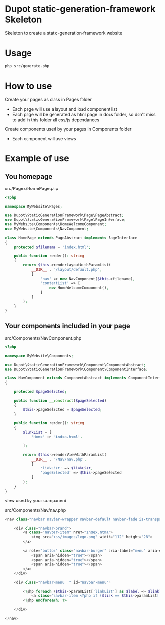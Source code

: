 # Dupot static-generation-framework Skeleton

Skeleton to create a static-generation-framework website

# Usage

``` bash
php src/generate.php
```

# How to use

Create your pages as class in Pages folder

- Each page will use a layout and load component list
- Each page will be generated as html page in docs folder, so don't miss to add in this folder all css/js dependances

Create components used by your pages in Components folder
- Each component will use views  

# Example of use

## You homepage
src/Pages/HomePage.php
``` php
<?php

namespace MyWebsite\Pages;

use Dupot\StaticGenerationFramework\Page\PageAbstract;
use Dupot\StaticGenerationFramework\Page\PageInterface;
use MyWebsite\Components\HomeWelcomeComponent;
use MyWebsite\Components\NavComponent;

class HomePage extends PageAbstract implements PageInterface
{
    protected $filename = 'index.html';

    public function render(): string
    {
        return $this->renderLayoutWithParamList(
            __DIR__ . '/layout/default.php',
            [
                'nav' => new NavComponent($this->filename),
                'contentList' => [
                    new HomeWelcomeComponent(),
                ]
            ]
        );
    }
}

```

## Your components included in your page
src/Components/NavComponent.php
``` php
<?php

namespace MyWebsite\Components;

use Dupot\StaticGenerationFramework\Component\ComponentAbstract;
use Dupot\StaticGenerationFramework\Component\ComponentInterface;

class NavComponent extends ComponentAbstract implements ComponentInterface
{

    protected $pageSelected;

    public function __construct($pageSelected)
    {
        $this->pageSelected = $pageSelected;
    }

    public function render(): string
    {
        $linkList = [
            'Home' => 'index.html',

        ];

        return $this->renderViewWithParamList(
            __DIR__ . '/Nav/nav.php',
            [
                'linkList' => $linkList,
                'pageSelected' => $this->pageSelected
            ]
        );
    }
}

```
view used by your component

src/Components/Nav/nav.php
``` php
<nav class="navbar navbar-wrapper navbar-default navbar-fade is-transparent" role="navigation" aria-label="main navigation">

    <div class="navbar-brand">
        <a class="navbar-item" href="index.html">
            <img src="css/images/logo.png" width="112" height="28">
        </a>

        <a role="button" class="navbar-burger" aria-label="menu" aria-expanded="false" data-target="navbar-menu">
            <span aria-hidden="true"></span>
            <span aria-hidden="true"></span>
            <span aria-hidden="true"></span>
        </a>
    </div>

    <div class="navbar-menu  " id="navbar-menu">

        <?php foreach ($this->paramList['linkList'] as $label => $link) : ?>
            <a class="navbar-item <?php if ($link == $this->paramList['pageSelected']) : ?>is-active<?php endif; ?>" href="<?php echo $link ?>"><?php echo $label ?></a>
        <?php endforeach; ?>

    </div>

</nav>
```
